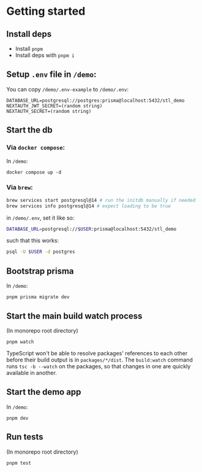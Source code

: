 # Getting started

## Install deps

- Install `pnpm`
- Install deps with `pnpm i`

## Setup `.env` file in `/demo`:

You can copy `/demo/.env-example` to `/demo/.env`:

```
DATABASE_URL=postgresql://postgres:prisma@localhost:5432/stl_demo
NEXTAUTH_JWT_SECRET=(random string)
NEXTAUTH_SECRET=(random string)
```

## Start the db

### Via `docker compose`:

In `/demo`:

```shell
docker compose up -d
```

### Via `brew`:

```sh
brew services start postgresql@14 # run the initdb manually if needed
brew services info postgresql@14 # expect loading to be true
```

in `/demo/.env`, set it like so:

```sh
DATABASE_URL=postgresql://$USER:prisma@localhost:5432/stl_demo
```

such that this works:

```sh
psql -U $USER -d postgres
```

## Bootstrap prisma

In `/demo`:

```shell
pnpm prisma migrate dev
```

## Start the main build watch process

(In monorepo root directory)

```shell
pnpm watch
```

TypeScript won't be able to resolve packages' references to each other before their
build output is in `packages/*/dist`. The `build:watch` command runs `tsc -b --watch`
on the packages, so that changes in one are quickly available in another.

## Start the demo app

In `/demo`:

```shell
pnpm dev
```

## Run tests

(In monorepo root directory)

```shell
pnpm test
```

